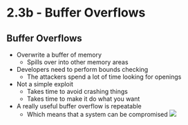# 2.3b - Buffer Overflows
## Buffer Overflows
- Overwrite a buffer of memory
	- Spills over into other memory areas
- Developers need to perform bounds checking
	- The attackers spend a lot of time looking for openings
- Not a simple exploit
	- Takes time to avoid crashing things
	- Takes time to make it do what you want
- A really useful buffer overflow is repeatable
	- Which means that a system can be compromised
![](Pasted%20image%2020240908115339.png)